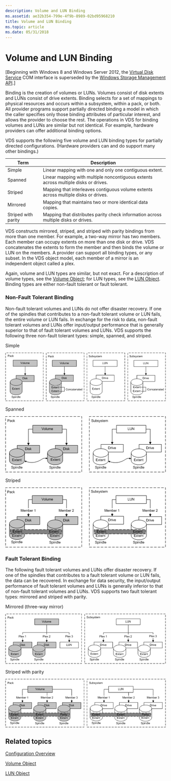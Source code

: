 ```yaml
---
description: Volume and LUN Binding
ms.assetid: ae32b354-799e-4f9b-8989-02bd95968210
title: Volume and LUN Binding
ms.topic: article
ms.date: 05/31/2018
---
```


# Volume and LUN Binding

\[Beginning with Windows 8 and Windows Server 2012, the [Virtual Disk Service](virtual-disk-service-portal.md) COM interface is superseded by the [Windows Storage Management API](/previous-versions/windows/desktop/stormgmt/windows-storage-management-api-portal).\]

Binding is the creation of volumes or LUNs. Volumes consist of disk extents and LUNs consist of drive extents. Binding selects for a set of mappings to physical resources and occurs within a subsystem, within a pack, or both. All provider programs support partially directed binding a model in which the caller specifies only those binding attributes of particular interest, and allows the provider to choose the rest. The operations in VDS for binding volumes and LUNs are similar but not identical. For example, hardware providers can offer additional binding options.

VDS supports the following five volume and LUN binding types for partially directed configurations. (Hardware providers can and do support many other bindings.)



| Term                                                                                                                                             | Description                                                                                    |
|--------------------------------------------------------------------------------------------------------------------------------------------------|------------------------------------------------------------------------------------------------|
| <span id="Simple"></span><span id="simple"></span><span id="SIMPLE"></span>Simple<br/>                                                     | Linear mapping with one and only one contiguous extent.<br/>                             |
| <span id="Spanned"></span><span id="spanned"></span><span id="SPANNED"></span>Spanned<br/>                                                 | Linear mapping with multiple noncontiguous extents across multiple disks or drives.<br/> |
| <span id="Striped"></span><span id="striped"></span><span id="STRIPED"></span>Striped<br/>                                                 | Mapping that interleaves contiguous volume extents across multiple disks or drives.<br/> |
| <span id="Mirrored"></span><span id="mirrored"></span><span id="MIRRORED"></span>Mirrored<br/>                                             | Mapping that maintains two or more identical data copies.<br/>                           |
| <span id="Striped_with_parity"></span><span id="striped_with_parity"></span><span id="STRIPED_WITH_PARITY"></span>Striped with parity<br/> | Mapping that distributes parity check information across multiple disks or drives.<br/>  |



 

VDS constructs mirrored, striped, and striped with parity bindings from more than one member. For example, a two-way mirror has two members. Each member can occupy extents on more than one disk or drive. VDS concatenates the extents to form the member and then binds the volume or LUN on the members. A provider can support all binding types, or any subset. In the VDS object model, each member of a mirror is an independent object called a plex.

Again, volume and LUN types are similar, but not exact. For a description of volume types, see the [Volume Object](volume-object.md); for LUN types, see the [LUN Object](lun-object.md). Binding types are either non-fault tolerant or fault tolerant.

### Non-Fault Tolerant Binding

Non-fault tolerant volumes and LUNs do not offer disaster recovery. If one of the spindles that contributes to a non-fault tolerant volume or LUN fails, the entire volume or LUN fails. In exchange for the risk to data, non-fault tolerant volumes and LUNs offer input/output performance that is generally superior to that of fault tolerant volumes and LUNs. VDS supports the following three non-fault tolerant types: simple, spanned, and striped.

Simple

![Diagram that shows a Simple non-fault tolerant type with 2 Packs and 2 Subsystems.](images/vdssimplelunvol.png)

Spanned

![Diagram that shows a Spanned non-fault tolerant type with 1 Pack and 1 Subsystem.](images/vdsspanlunvol.png)

Striped

![Diagram that shows a Striped non-fault tolerant type with 1 Pack and 1 Subsystem.](images/vdsstripelunvol.png)

### Fault Tolerant Binding

The following fault tolerant volumes and LUNs offer disaster recovery. If one of the spindles that contributes to a fault tolerant volume or LUN fails, the data can be recovered. In exchange for data security, the input/output performance of fault tolerant volumes and LUNs is generally inferior to that of non-fault tolerant volumes and LUNs. VDS supports two fault tolerant types: mirrored and striped with parity.

Mirrored (three-way mirror)

![Diagram that shows a Mirrored (3-way mirror) fault tolerant type.](images/vdsmirrorlunvol.png)

Striped with parity

![Diagram that shows a Striped with parity fault tolerant type.](images/vdsstripeparitylunvol.png)

## Related topics

<dl> <dt>

[Configuration Overview](configuration.md)
</dt> <dt>

[Volume Object](volume-object.md)
</dt> <dt>

[LUN Object](lun-object.md)
</dt> </dl>

 


